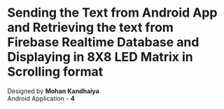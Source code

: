 # Sending the Text from Android App and Retrieving the text from Firebase Realtime Database and Displaying in 8X8 LED Matrix in Scrolling format

Designed by **Mohan Kandhaiya**<br/>
Android Application - **4**
